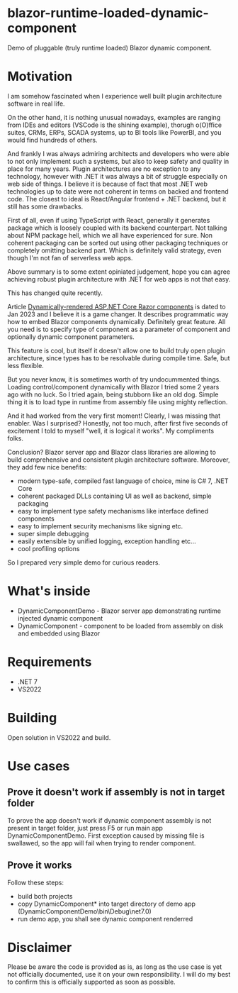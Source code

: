 # blazor-runtime-loaded-dynamic-component
Demo of pluggable (truly runtime loaded) Blazor dynamic component.

# Motivation
I am somehow fascinated when I experience well built plugin architecture software in real life.

On the other hand, it is nothing unusual nowadays, examples are ranging from IDEs and editors (VSCode is the shining example),
thorugh o(O)ffice suites, CRMs, ERPs, SCADA systems, up to BI tools like PowerBI, and you would find hundreds of others.

And frankly I was always admiring architects and developers who were able to not only implement such a systems, but also to keep safety and quality in place for many years.
Plugin architectures are no exception to any technology, however with .NET it was always a bit of struggle especially on web side of things.
I believe it is because of fact that most .NET web technologies up to date were not coherent in terms on backed and frontend code.
The closest to ideal is React/Angular frontend + .NET backend, but it still has some drawbacks.

First of all, even if using TypeScript with React,
generally it generates package which is loosely coupled with its backend counterpart. Not talking about NPM package hell, which we all have experienced for sure.
Non coherent packaging can be sorted out using other packaging techniques or completely omitting backend part.
Which is definitely valid strategy, even though I'm not fan of serverless web apps.

Above summary is to some extent opiniated judgement, hope you can agree achieving robust plugin architecture with .NET for web apps is not that easy.

This has changed quite recently.

Article [Dynamically-rendered ASP.NET Core Razor components](https://learn.microsoft.com/en-us/aspnet/core/blazor/components/dynamiccomponent?view=aspnetcore-7.0)
is dated to Jan 2023 and I believe it is a game changer.
It describes programmatic way how to embed Blazor components dynamically. Definitely great feature.
All you need is to specify type of component as a parameter of <DynamicComponent> component and optionally dynamic component parameters.

This feature is cool, but itself it doesn't allow one to build truly open plugin architecture, since types has to be resolvable during compile time.
Safe, but less flexible.

But you never know, it is sometimes worth of try undocummented things. Loading control/component dynamically with Blazor I tried some 2 years ago with no luck.
So I tried again, being stubborn like an old dog.
Simple thing it is to load type in runtime from assembly file using mighty reflection.

And it had worked from the very first moment!
Clearly, I was missing that <DynamicComponent> enabler.
Was I surprised? Honestly, not too much, after first five seconds of excitement I told to myself "well, it is logical it works".
My compliments folks.

Conclusion? Blazor server app and Blazor class libraries are allowing to build comprehensive and consistent plugin architecture software.
Moreover, they add few nice benefits:
- modern type-safe, compiled fast language of choice, mine is C# 7, .NET Core
- coherent packaged DLLs containing UI as well as backend, simple packaging
- easy to implement type safety mechanisms like interface defined components
- easy to implement security mechanisms like signing etc.
- super simple debugging
- easily extensible by unified logging, exception handling etc...
- cool profiling options

So I prepared very simple demo for curious readers.


# What's inside
- DynamicComponentDemo - Blazor server app demonstrating runtime injected dynamic component 
- DynamicComponent - component to be loaded from assembly on disk and embedded using <DynamicComponent> Blazor 

# Requirements

- .NET 7
- VS2022

# Building

Open solution in VS2022 and build.

# Use cases

## Prove it doesn't work if assembly is not in target folder

To prove the app doesn't work if dynamic component assembly is not present in target folder, just press F5 or run main app DynamicComponentDemo.
First exception caused by missing file is swallawed, so the app will fail when trying to render component.

## Prove it works
Follow these steps:
- build both projects
- copy DynamicComponent\* into target directory of demo app (DynamicComponentDemo\bin\Debug\net7.0)
- run demo app, you shall see dynamic component renderred

# Disclaimer
Please be aware the code is provided as is, as long as the use case is yet not officially documented, use it on your own responsibility.
I will do my best to confirm this is officially supported as soon as possible.
